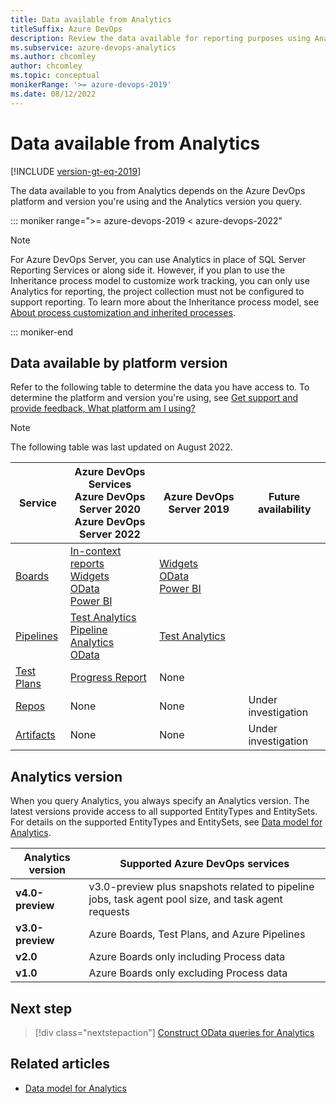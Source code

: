 ```yaml
---
title: Data available from Analytics
titleSuffix: Azure DevOps
description: Review the data available for reporting purposes using Analytics for Azure DevOps.
ms.subservice: azure-devops-analytics
ms.author: chcomley
author: chcomley
ms.topic: conceptual
monikerRange: '>= azure-devops-2019'
ms.date: 08/12/2022
---
```


# Data available from Analytics

[!INCLUDE [version-gt-eq-2019](../../includes/version-gt-eq-2019.md)]

The data available to you from Analytics depends on the Azure DevOps platform and version you're using and the Analytics version you query.

::: moniker range=">= azure-devops-2019 < azure-devops-2022"

> [!NOTE]   
> For Azure DevOps Server, you can use Analytics in place of SQL Server Reporting Services or along side it. However, if you plan to use the Inheritance process model to customize work tracking, you can only use Analytics for reporting, the project collection must not be configured to support reporting. To learn more about the Inheritance process model, see [About process customization and inherited processes](../../organizations/settings/work/inheritance-process-model.md). 

::: moniker-end

## Data available by platform version
 
Refer to the following table to determine the data you have access to. To determine the platform  and version you're using, see [Get support and provide feedback, What platform am I using?](../../user-guide/provide-feedback.md) 

> [!NOTE]   
> The following table was last updated on August 2022.  


|**Service**|**Azure DevOps Services**<br/>**Azure DevOps Server 2020**<br/>**Azure DevOps Server 2022**  |**Azure DevOps Server 2019**|**Future availability**|
|------------------|----------------|---------------------------|----------------|  
|[Boards](https://azure.microsoft.com/services/devops/boards/) | [In-context reports](../dashboards/overview.md#in-context-reports-work-tracking)<br/>[Widgets](../dashboards/analytics-widgets.md)<br/>[OData](../extend-analytics/quick-ref.md)<br/>[Power BI](overview.md) | [Widgets](../dashboards/analytics-widgets.md)<br/>[OData](../extend-analytics/quick-ref.md)<br/>[Power BI](overview.md) |  | 
|[Pipelines](https://azure.microsoft.com/services/devops/pipelines/) | [Test Analytics](../../pipelines/test/test-analytics.md)<br/>[Pipeline Analytics](../../pipelines/reports/pipelinereport.md)<br/>[OData](../extend-analytics/quick-ref.md) | [Test Analytics](../../pipelines/test/test-analytics.md) |  | 
|[Test Plans](https://azure.microsoft.com/services/devops/test-plans/) | [Progress Report](../../test/progress-report.md) | None |  |  
|[Repos](https://azure.microsoft.com/services/devops/repos/) | None | None |  Under investigation |  
|[Artifacts](https://azure.microsoft.com/services/devops/artifacts/) | None | None | Under investigation |  
 

## Analytics version 

When you query Analytics, you always specify an Analytics version. The latest versions provide access to all supported EntityTypes and EntitySets. For details on the supported EntityTypes and EntitySets, see [Data model for Analytics](../extend-analytics/data-model-analytics-service.md). 

| Analytics version | Supported Azure DevOps services | 
|------------------|----------------|
| **v4.0-preview** | v3.0-preview plus snapshots related to pipeline jobs, task agent pool size, and task agent requests | 
| **v3.0-preview**	| Azure Boards, Test Plans, and Azure Pipelines | 
| **v2.0**      | Azure Boards only including Process data | 
| **v1.0**      | Azure Boards only excluding Process data | 

 
## Next step

> [!div class="nextstepaction"]
> [Construct OData queries for Analytics](../analytics/analytics-query-parts.md)

## Related articles

- [Data model for Analytics](../extend-analytics/data-model-analytics-service.md)